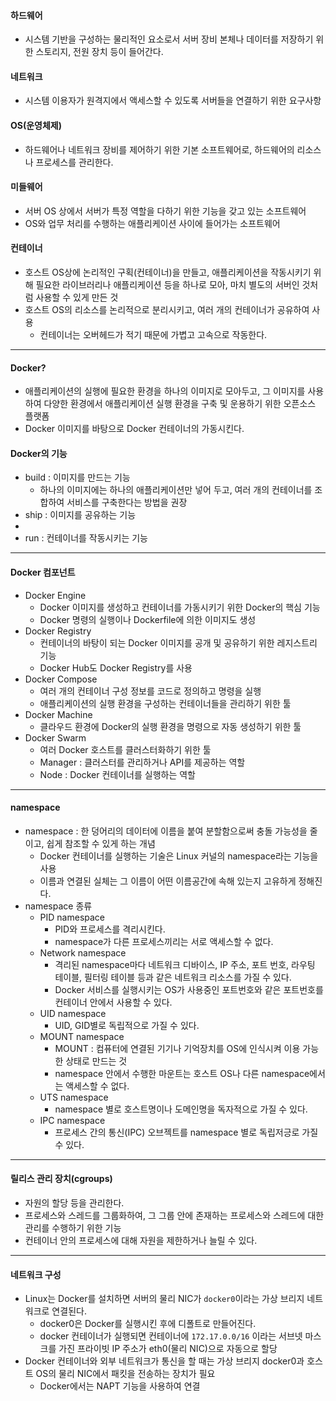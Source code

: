 #### 하드웨어

- 시스템 기반을 구성하는 물리적인 요소로서 서버 장비 본체나 데이터를 저장하기 위한 스토리지, 전원 장치 등이 들어간다.

#### 네트워크

- 시스템 이용자가 원격지에서 액세스할 수 있도록 서버들을 연결하기 위한 요구사항

#### OS(운영체제)

- 하드웨어나 네트워크 장비를 제어하기 위한 기본 소프트웨어로, 하드웨어의 리소스나 프로세스를 관리한다.

#### 미들웨어

- 서버 OS 상에서 서버가 특정 역할을 다하기 위한 기능을 갖고 있는 소프트웨어
- OS와 업무 처리를 수행하는 애플리케이션 사이에 들어가는 소프트웨어

#### 컨테이너

- 호스트 OS상에 논리적인 구획(컨테이너)을 만들고, 애플리케이션을 작동시키기 위해 필요한 라이브러리나 애플리케이션 등을 하나로 모아, 마치 별도의 서버인 것처럼 사용할 수 있게 만든 것
- 호스트 OS의 리소스를 논리적으로 분리시키고, 여러 개의 컨테이너가 공유하여 사용
  - 컨테이너는 오버헤드가 적기 때문에 가볍고 고속으로 작동한다.

---

#### Docker?

- 애플리케이션의 실행에 필요한 환경을 하나의 이미지로 모아두고, 그 이미지를 사용하여 다양한 환경에서 애플리케이션 실행 환경을 구축 및 운용하기 위한 오픈소스 플랫폼
- Docker 이미지를 바탕으로 Docker 컨테이너의 가동시킨다.

#### Docker의 기능

- build : 이미지를 만드는 기능
  - 하나의 이미지에는 하나의 애플리케이션만 넣어 두고, 여러 개의 컨테이너를 조합하여 서비스를 구축한다는 방법을 권장
- ship : 이미지를 공유하는 기능
- 
- run : 컨테이너를 작동시키는 기능

---

#### Docker 컴포넌트

- Docker Engine 
  - Docker 이미지를 생성하고 컨테이너를 가동시키기 위한 Docker의 핵심 기능
  - Docker 명령의 실행이나 Dockerfile에 의한 이미지도 생성
- Docker Registry
  - 컨테이너의 바탕이 되는 Docker 이미지를 공개 및 공유하기 위한 레지스트리 기능
  - Docker Hub도 Docker Registry를 사용
- Docker Compose
  - 여러 개의 컨테이너 구성 정보를 코드로 정의하고 명령을 실행
  - 애플리케이션의 실행 환경을 구성하는 컨테이너들을 관리하기 위한 툴
- Docker Machine
  - 클라우드 환경에 Docker의 실행 환경을 명령으로 자동 생성하기 위한 툴
- Docker Swarm
  - 여러 Docker 호스트를 클러스터화하기 위한 툴
  - Manager : 클러스터를 관리하거나 API를 제공하는 역할
  - Node : Docker 컨테이너를 실행하는 역할

---

#### namespace

- namespace : 한 덩어리의 데이터에 이름을 붙여 분할함으로써 충돌 가능성을 줄이고, 쉽게 참조할 수 있게 하는 개념
  - Docker 컨테이너를 실행하는 기술은 Linux 커널의 namespace라는 기능을 사용
  - 이름과 연결된 실체는 그 이름이 어떤 이름공간에 속해 있는지 고유하게 정해진다.
- namespace 종류
  - PID namespace
    - PID와 프로세스를 격리시킨다.
    - namespace가 다른 프로세스끼리는 서로 액세스할 수 없다.
  - Network namespace
    - 격리된 namespace마다 네트워크 디바이스, IP 주소, 포트 번호, 라우팅 테이블, 필터링 테이블 등과 같은 네트워크 리소스를 가질 수 있다.
    - Docker 서비스를 실행시키는 OS가 사용중인 포트번호와 같은 포트번호를 컨테이너 안에서 사용할 수 있다.
  - UID namespace
    - UID, GID별로 독립적으로 가질 수 있다.
  - MOUNT namespace
    - MOUNT : 컴퓨터에 연결된 기기나 기억장치를 OS에 인식시켜 이용 가능한 상태로 만드는 것
    - namespace 안에서 수행한 마운트는 호스트 OS나 다른 namespace에서는 액세스할 수 없다.
  - UTS namespace
    - namespace 별로 호스트명이나 도메인명을 독자적으로 가질 수 있다.
  - IPC namespace
    - 프로세스 간의 통신(IPC) 오브젝트를 namespace 별로 독립저긍로 가질 수 있다.

---

#### 릴리스 관리 장치(cgroups)

- 자원의 할당 등을 관리한다.
- 프로세스와 스레드를 그룹화하여, 그 그룹 안에 존재하는 프로세스와 스레드에 대한 관리를 수행하기 위한 기능
- 컨테이너 안의 프로세스에 대해 자원을 제한하거나 늘릴 수 있다.

---

#### 네트워크 구성

- Linux는 Docker를 설치하면 서버의 물리 NIC가 `docker0`이라는 가상 브리지 네트워크로 연결된다.
  - docker0은 Docker를 실행시킨 후에 디폴트로 만들어진다.
  - docker 컨테이너가 실행되면 컨테이너에 `172.17.0.0/16` 이라는 서브넷 마스크를 가진 프라이빗 IP 주소가 eth0(물리 NIC)으로 자동으로 할당
- Docker 컨테이너와 외부 네트워크가 통신을 할 때는 가상 브리지 docker0과 호스트 OS의 물리 NIC에서 패킷을 전송하는 장치가 필요
  - Docker에서는 NAPT 기능을 사용하여 연결